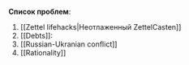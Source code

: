 **Список проблем**:

1.  [[Zettel lifehacks|Неотлаженный ZettelCasten]]
2. [[Debts]]:
3. [[Russian-Ukranian conflict]]
4. [[Rationality]]

